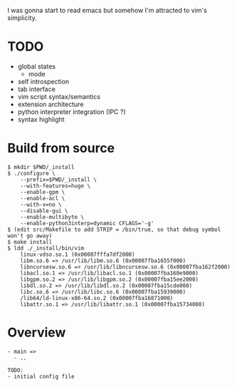 I was gonna start to read emacs but somehow I'm attracted to vim's simplicity.


# TODO

- global states
  - mode
- self introspection
- tab interface
- vim script syntax/semantics
- extension architecture
- python interpreter integration (IPC ?)
- syntax highlight


# Build from source

```
$ mkdir $PWD/_install
$ ./configure \
    --prefix=$PWD/_install \
    --with-features=huge \
    --enable-gpm \
    --enable-acl \
    --with-x=no \
    --disable-gui \
    --enable-multibyte \
    --enable-python3interp=dynamic CFLAGS='-g'
$ (edit src/Makefile to add STRIP = /bin/true, so that debug symbol won't go away)
$ make install
$ ldd ./_install/bin/vim
	linux-vdso.so.1 (0x00007fffa7df2000)
	libm.so.6 => /usr/lib/libm.so.6 (0x00007fba1655f000)
	libncursesw.so.6 => /usr/lib/libncursesw.so.6 (0x00007fba162f2000)
	libacl.so.1 => /usr/lib/libacl.so.1 (0x00007fba160e9000)
	libgpm.so.2 => /usr/lib/libgpm.so.2 (0x00007fba15ee2000)
	libdl.so.2 => /usr/lib/libdl.so.2 (0x00007fba15cde000)
	libc.so.6 => /usr/lib/libc.so.6 (0x00007fba15939000)
	/lib64/ld-linux-x86-64.so.2 (0x00007fba16871000)
	libattr.so.1 => /usr/lib/libattr.so.1 (0x00007fba15734000)
```


# Overview

```
- main =>
  - ..

TODO:
- initial config file
```
